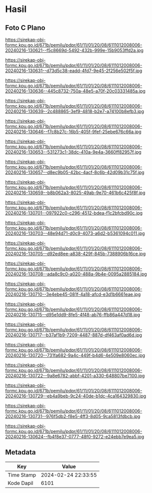 # Hasil

## Foto C Plano

https://sirekap-obj-formc.kpu.go.id/671b/pemilu/pdpr/61/11/01/20/08/6111012008006-20240216-130621--f5c8669d-5492-432b-999e-15b9053ffd2a.jpg

https://sirekap-obj-formc.kpu.go.id/671b/pemilu/pdpr/61/11/01/20/08/6111012008006-20240216-130631--d73d5c38-eadd-4fd7-9e45-2f256e502f5f.jpg

https://sirekap-obj-formc.kpu.go.id/671b/pemilu/pdpr/61/11/01/20/08/6111012008006-20240216-130636--445c8732-750a-48e5-a70f-20c03331485a.jpg

https://sirekap-obj-formc.kpu.go.id/671b/pemilu/pdpr/61/11/01/20/08/6111012008006-20240216-130639--2c488865-3ef9-4818-b2e7-a74100b8efb3.jpg

https://sirekap-obj-formc.kpu.go.id/671b/pemilu/pdpr/61/11/01/20/08/6111012008006-20240216-130646--f7c8b27c-16b5-405f-9fef-25ebe676c66a.jpg

https://sirekap-obj-formc.kpu.go.id/671b/pemilu/pdpr/61/11/01/20/08/6111012008006-20240216-130653--531273c1-38dc-410a-9e4a-3660ff82957f.jpg

https://sirekap-obj-formc.kpu.go.id/671b/pemilu/pdpr/61/11/01/20/08/6111012008006-20240216-130657--d8ec9b05-42bc-4acf-8c6b-42d09b31c75f.jpg

https://sirekap-obj-formc.kpu.go.id/671b/pemilu/pdpr/61/11/01/20/08/6111012008006-20240216-130659--b8b062a3-8025-49ab-9e70-461b6c425f8f.jpg

https://sirekap-obj-formc.kpu.go.id/671b/pemilu/pdpr/61/11/01/20/08/6111012008006-20240216-130701--097922c0-c296-4512-bdea-f1c2bfcbd90c.jpg

https://sirekap-obj-formc.kpu.go.id/671b/pemilu/pdpr/61/11/01/20/08/6111012008006-20240216-130703--48e94d71-d0c9-4073-a6d2-b5361094c011.jpg

https://sirekap-obj-formc.kpu.go.id/671b/pemilu/pdpr/61/11/01/20/08/6111012008006-20240216-130705--d92ed8ee-a838-429f-845b-7388906b16ce.jpg

https://sirekap-obj-formc.kpu.go.id/671b/pemilu/pdpr/61/11/01/20/08/6111012008006-20240216-130708--ada8c9c0-a020-488a-9b4e-0095a2885184.jpg

https://sirekap-obj-formc.kpu.go.id/671b/pemilu/pdpr/61/11/01/20/08/6111012008006-20240216-130710--3e4ebe45-081f-4a18-afcd-e3d1b6661eae.jpg

https://sirekap-obj-formc.kpu.go.id/671b/pemilu/pdpr/61/11/01/20/08/6111012008006-20240216-130715--d95e1dd9-8fe5-4f48-ab76-ffb86a447d18.jpg

https://sirekap-obj-formc.kpu.go.id/671b/pemilu/pdpr/61/11/01/20/08/6111012008006-20240216-130717--b37af1b9-7209-4487-887d-df463af0ad6d.jpg

https://sirekap-obj-formc.kpu.go.id/671b/pemilu/pdpr/61/11/01/20/08/6111012008006-20240216-130720--731fa682-9a4c-449f-b4d6-4e509e8060ec.jpg

https://sirekap-obj-formc.kpu.go.id/671b/pemilu/pdpr/61/11/01/20/08/6111012008006-20240216-130722--9a8e6782-abbf-4201-a330-648807be7100.jpg

https://sirekap-obj-formc.kpu.go.id/671b/pemilu/pdpr/61/11/01/20/08/6111012008006-20240216-130729--eb4a9beb-9c24-40de-b1dc-4ca164329830.jpg

https://sirekap-obj-formc.kpu.go.id/671b/pemilu/pdpr/61/11/01/20/08/6111012008006-20240216-130731--976f5db2-f8e5-4ff3-8d05-9ca5813fdbcb.jpg

https://sirekap-obj-formc.kpu.go.id/671b/pemilu/pdpr/61/11/01/20/08/6111012008006-20240216-130624--fb4f8e37-0777-48f0-9272-e24ebb7e9ea5.jpg


## Metadata

| Key        | Value               |
| ---------- | ------------------- |
| Time Stamp | 2024-02-24 22:33:55 |
| Kode Dapil | 6101                |



